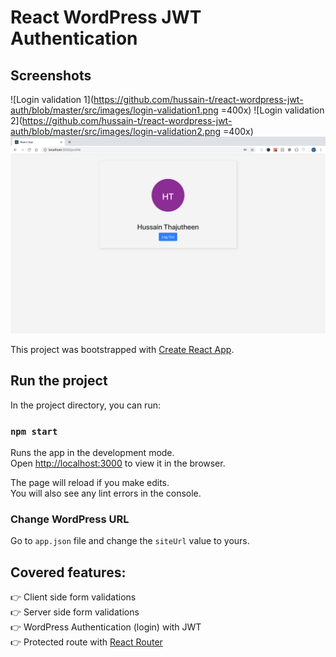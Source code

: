 # React WordPress JWT Authentication

## Screenshots

![Login validation 1](https://github.com/hussain-t/react-wordpress-jwt-auth/blob/master/src/images/login-validation1.png =400x)
![Login validation 2](https://github.com/hussain-t/react-wordpress-jwt-auth/blob/master/src/images/login-validation2.png =400x)
![Profile page](https://github.com/hussain-t/react-wordpress-jwt-auth/blob/master/src/images/profile-page.png)


This project was bootstrapped with [Create React App](https://github.com/facebook/create-react-app).

## Run the project

In the project directory, you can run:

### `npm start`

Runs the app in the development mode.<br>
Open [http://localhost:3000](http://localhost:3000) to view it in the browser.

The page will reload if you make edits.<br>
You will also see any lint errors in the console.

### Change WordPress URL

Go to `app.json` file and change the `siteUrl` value to yours.

## Covered features:

👉 Client side form validations<br>
👉 Server side form validations<br>
👉 WordPress Authentication (login) with JWT<br>
👉 Protected route with [React Router](https://reacttraining.com/react-router/)


